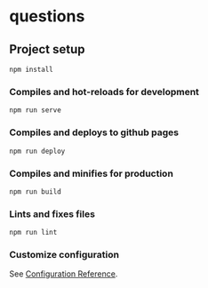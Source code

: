 # questions

## Project setup
```
npm install
```

### Compiles and hot-reloads for development
```
npm run serve
```

### Compiles and deploys to github pages
```
npm run deploy
```

### Compiles and minifies for production
```
npm run build
```

### Lints and fixes files
```
npm run lint
```

### Customize configuration
See [Configuration Reference](https://cli.vuejs.org/config/).

<!-- 

npm run build
git add dist && git commit -m 'adding dist subtree' 
git subtree push --prefix dist origin gh-pages

git push -d origin gh-pages


https://learnvue.co/articles/deploy-vue-to-github-pages

-->